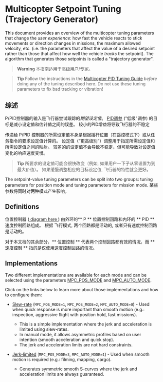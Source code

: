 # Multicopter Setpoint Tuning (Trajectory Generator)

This document provides an overview of the multicopter tuning parameters that change the *user experience*: how fast the vehicle reacts to stick movements or direction changes in missions, the maximum allowed velocity, etc. (i.e. the parameters that affect the value of a desired setpoint rather than those that affect how well the vehicle *tracks* the setpoint). The algorithm that generates those setpoints is called a "trajectory generator".

> **Warning** 本指南适用于高级用户/专家。

<span></span>

> **Tip** Follow the instructions in the [Multicopter PID Tuning Guide](../config_mc/pid_tuning_guide_multicopter.md) *before* doing any of the tuning described here. Do not use these tuning parameters to fix bad tracking or vibration!

## 综述

P/PID控制器的输入是飞行器尝试跟踪的*期望设定值*。 [PID调参](../config_mc/pid_tuning_guide_multicopter.md) ("低级"调参) 的目标是减小设定值和估计值之间的误差。 较小的PID增益将导致飞行器的不稳定

传递给 P/PID 控制器的所需设定值本身是根据摇杆位置（在遥控模式下）或从任务指令的要求设定值计算的。 设定值（“更高级别”）调整用于指定所需设定值和所需设定值之间的映射。 较差的的设定值不会导致不稳定，但可能导致对设定值变化的响应速度变慢。

> **Tip** 所要求的设定值可能会很快改变（例如, 如果用户一下子从零设置为到最大价值）。 如果缓慢调整相应的目标设定值, 飞行器的特性就会更好。

The setpoint-value tuning parameters can be split into two groups: tuning parameters for position mode and tuning parameters for mission mode. 某些参数将同时对两种模式产生影响。

## Definitions

位置控制器 ([ diagram here ](https://dev.px4.io/en/flight_stack/controller_diagrams.html#multicopter-position-controller)) 由外环的** P ** 位置控制回路和内环的 ** PID ** 速度控制回路组成。 根据 飞行模式, 两个回路都是活动的, 或者只有速度控制回路是活动的。

对于本文档的其余部分，** 位置控制 ** 代表两个控制回路都有效的情况，而 ** 速度控制 ** 指的是仅使用速度控制回路的情况。

## Implementations

Two different implementations are available for each mode and can be selected using the parameters [MPC_POS_MODE](../advanced_config/parameter_reference.md#MPC_POS_MODE) and [MPC_AUTO_MODE](../advanced_config/parameter_reference.md#MPC_AUTO_MODE).

Click on the links below to learn more about those implementations and how to configure them:

- [Slew-rate](../config_mc/mc_slew_rate_type_trajectory.md) (`MPC_POS_MODE=1`, `MPC_POS_MODE=2`, `MPC_AUTO_MODE=0`) - Used when quick response is more important than smooth motion (e.g.: inspection, aggressive flight with position hold, fast missions).
  
  - This is a simple implementation where the jerk and acceleration is limited using slew-rates.
  - In manual mode, it allows asymmetric profiles based on user intention (smooth acceleration and quick stop).
  - The jerk and acceleration limits are not hard constraints.

- [Jerk-limited](../config_mc/mc_jerk_limited_type_trajectory.md) (`MPC_POS_MODE=3`, `MPC_AUTO_MODE=1`) - Used when smooth motion is required (e.g.: filming, mapping, cargo).
  
  - Generates symmetric smooth S-curves where the jerk and acceleration limits are always guaranteed.